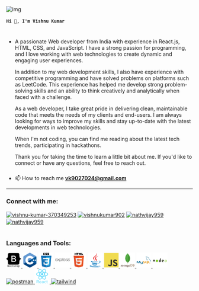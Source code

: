 
<img height="350" width="1200" src="https://user-images.githubusercontent.com/88095282/226182509-4e2ca14f-740b-4f78-8ab2-65f71e053f0a.png" alt="img" />


**`Hi 👋, I'm Vishnu Kumar`**

#

- A passionate Web developer from India with experience in React.js, HTML, CSS, and JavaScript. I have a strong passion for programming, and I love working with web technologies to create dynamic and engaging user experiences.

  In addition to my web development skills, I also have experience with competitive programming and have solved problems on platforms such as LeetCode. This experience has helped me develop strong problem-solving skills and an ability to think creatively and analytically when faced with a challenge.

  As a web developer, I take great pride in delivering clean, maintainable code that meets the needs of my clients and end-users. I am always looking for ways to improve my skills and stay up-to-date with the latest developments in web technologies.

  When I'm not coding, you can find me reading about the latest tech trends, participating in hackathons.

  Thank you for taking the time to learn a little bit about me. If you'd like to connect or have any questions, feel free to reach out.
<h3 align="center"></h3>

- 📫 How to reach me **vk9027024@gmail.com**

---

<h3 align="left">Connect with me:</h3>
<p align="left">
<a href="https://linkedin.com/in/vishnu-kumar-370349253" target="blank"><img align="center" src="https://raw.githubusercontent.com/rahuldkjain/github-profile-readme-generator/master/src/images/icons/Social/linked-in-alt.svg" alt="vishnu-kumar-370349253" height="30" width="40" /></a>
<a href="https://www.codechef.com/users/vishnukumar902" target="blank"><img align="center" src="https://cdn.jsdelivr.net/npm/simple-icons@3.1.0/icons/codechef.svg" alt="vishnukumar902" height="30" width="40" /></a>
<a href="https://www.hackerrank.com/nathvijay959" target="blank"><img align="center" src="https://raw.githubusercontent.com/rahuldkjain/github-profile-readme-generator/master/src/images/icons/Social/hackerrank.svg" alt="nathvijay959" height="30" width="40" /></a>
<a href="https://www.leetcode.com/nathvijay959" target="blank"><img align="center" src="https://raw.githubusercontent.com/rahuldkjain/github-profile-readme-generator/master/src/images/icons/Social/leet-code.svg" alt="nathvijay959" height="30" width="40" /></a>
</p>

#

<h3 align="left">Languages and Tools:</h3>
<p align="left"> <a href="https://getbootstrap.com" target="_blank" rel="noreferrer"> <img src="https://raw.githubusercontent.com/devicons/devicon/master/icons/bootstrap/bootstrap-plain-wordmark.svg" alt="bootstrap" width="40" height="40"/> </a> <a href="https://www.w3schools.com/cpp/" target="_blank" rel="noreferrer"> <img src="https://raw.githubusercontent.com/devicons/devicon/master/icons/cplusplus/cplusplus-original.svg" alt="cplusplus" width="40" height="40"/> </a> <a href="https://www.w3schools.com/css/" target="_blank" rel="noreferrer"> <img src="https://raw.githubusercontent.com/devicons/devicon/master/icons/css3/css3-original-wordmark.svg" alt="css3" width="40" height="40"/> </a> <a href="https://expressjs.com" target="_blank" rel="noreferrer"> <img src="https://raw.githubusercontent.com/devicons/devicon/master/icons/express/express-original-wordmark.svg" alt="express" width="40" height="40"/> </a> <a href="https://www.w3.org/html/" target="_blank" rel="noreferrer"> <img src="https://raw.githubusercontent.com/devicons/devicon/master/icons/html5/html5-original-wordmark.svg" alt="html5" width="40" height="40"/> </a> <a href="https://www.java.com" target="_blank" rel="noreferrer"> <img src="https://raw.githubusercontent.com/devicons/devicon/master/icons/java/java-original.svg" alt="java" width="40" height="40"/> </a> <a href="https://developer.mozilla.org/en-US/docs/Web/JavaScript" target="_blank" rel="noreferrer"> <img src="https://raw.githubusercontent.com/devicons/devicon/master/icons/javascript/javascript-original.svg" alt="javascript" width="40" height="40"/> </a> <a href="https://www.mongodb.com/" target="_blank" rel="noreferrer"> <img src="https://raw.githubusercontent.com/devicons/devicon/master/icons/mongodb/mongodb-original-wordmark.svg" alt="mongodb" width="40" height="40"/> </a> <a href="https://www.mysql.com/" target="_blank" rel="noreferrer"> <img src="https://raw.githubusercontent.com/devicons/devicon/master/icons/mysql/mysql-original-wordmark.svg" alt="mysql" width="40" height="40"/> </a> <a href="https://nodejs.org" target="_blank" rel="noreferrer"> <img src="https://raw.githubusercontent.com/devicons/devicon/master/icons/nodejs/nodejs-original-wordmark.svg" alt="nodejs" width="40" height="40"/> </a> <a href="https://postman.com" target="_blank" rel="noreferrer"> <img src="https://www.vectorlogo.zone/logos/getpostman/getpostman-icon.svg" alt="postman" width="40" height="40"/> </a> <a href="https://reactjs.org/" target="_blank" rel="noreferrer"> <img src="https://raw.githubusercontent.com/devicons/devicon/master/icons/react/react-original-wordmark.svg" alt="react" width="40" height="40"/> </a> <a href="https://tailwindcss.com/" target="_blank" rel="noreferrer"> <img src="https://www.vectorlogo.zone/logos/tailwindcss/tailwindcss-icon.svg" alt="tailwind" width="40" height="40"/> </a> </p>
